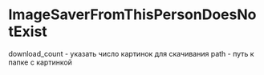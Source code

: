 # ImageSaverFromThisPersonDoesNotExist

download_count - указать число картинок для скачивания
path - путь к папке с картинкой
